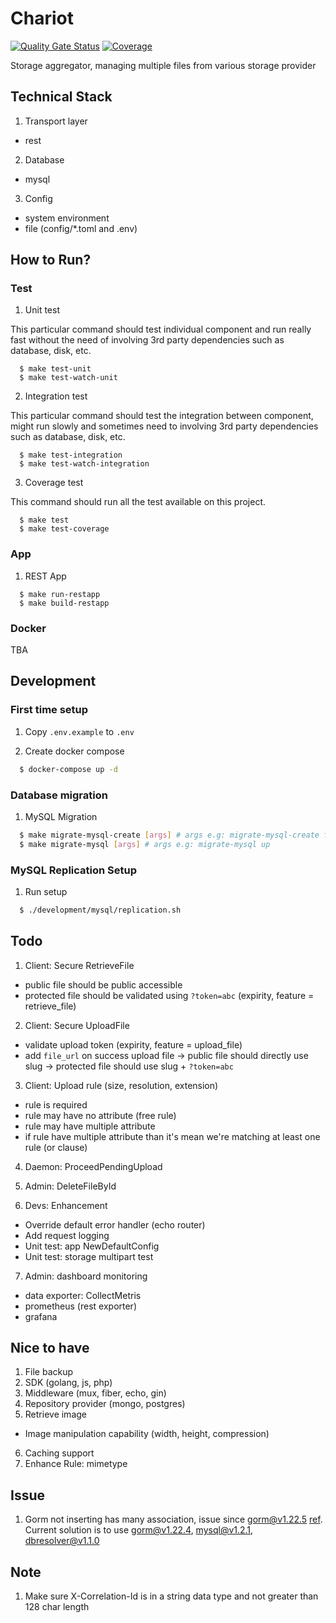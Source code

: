 # Chariot

[![Quality Gate Status](https://sonarcloud.io/api/project_badges/measure?project=go-seidon_chariot&metric=alert_status)](https://sonarcloud.io/summary/new_code?id=go-seidon_chariot)
[![Coverage](https://sonarcloud.io/api/project_badges/measure?project=go-seidon_chariot&metric=coverage)](https://sonarcloud.io/summary/new_code?id=go-seidon_chariot)

Storage aggregator, managing multiple files from various storage provider

## Technical Stack
1. Transport layer
- rest
2. Database
- mysql
3. Config
- system environment
- file (config/*.toml and .env)

## How to Run?
### Test
1. Unit test

This particular command should test individual component and run really fast without the need of involving 3rd party dependencies such as database, disk, etc.

```
  $ make test-unit
  $ make test-watch-unit
```

2. Integration test

This particular command should test the integration between component, might run slowly and sometimes need to involving 3rd party dependencies such as database, disk, etc.

```
  $ make test-integration
  $ make test-watch-integration
```

3. Coverage test

This command should run all the test available on this project.

```
  $ make test
  $ make test-coverage
```

### App
1. REST App

```
  $ make run-restapp
  $ make build-restapp
```

### Docker
TBA

## Development
### First time setup
1. Copy `.env.example` to `.env`

2. Create docker compose
```bash
  $ docker-compose up -d
```

### Database migration
1. MySQL Migration
```bash
  $ make migrate-mysql-create [args] # args e.g: migrate-mysql-create file-table
  $ make migrate-mysql [args] # args e.g: migrate-mysql up
```

### MySQL Replication Setup
1. Run setup
```bash
  $ ./development/mysql/replication.sh
```

## Todo
1. Client: Secure RetrieveFile 
- public file should be public accessible
- protected file should be validated using `?token=abc` (expirity, feature = retrieve_file)
2. Client: Secure UploadFile
- validate upload token (expirity, feature = upload_file)
- add `file_url` on success upload file
-> public file should directly use slug
-> protected file should use slug + `?token=abc`

3. Client: Upload rule (size, resolution, extension)
- rule is required
- rule may have no attribute (free rule)
- rule may have multiple attribute
- if rule have multiple attribute than it's mean we're matching at least one rule (or clause)
4. Daemon: ProceedPendingUpload
5. Admin: DeleteFileById

6. Devs: Enhancement
- Override default error handler (echo router)
- Add request logging
- Unit test: app NewDefaultConfig
- Unit test: storage multipart test
7. Admin: dashboard monitoring
- data exporter: CollectMetris
- prometheus (rest exporter)
- grafana

## Nice to have
1. File backup
2. SDK (golang, js, php)
3. Middleware (mux, fiber, echo, gin)
4. Repository provider (mongo, postgres)
5. Retrieve image
- Image manipulation capability (width, height, compression)
6. Caching support
7. Enhance Rule: mimetype

## Issue
1. Gorm not inserting has many association, issue since gorm@v1.22.5 [ref](https://github.com/go-gorm/gorm/issues/5754). Current solution is to use gorm@v1.22.4, mysql@v1.2.1, dbresolver@v1.1.0

## Note
1. Make sure X-Correlation-Id is in a string data type and not greater than 128 char length
